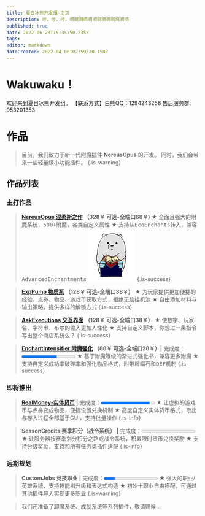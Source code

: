 ```yaml
---
title: 夏日冰熊开发组-主页
description: 哼，哼，哼，啊啊啊啊啊啊啊啊啊啊啊啊啊
published: true
date: 2022-06-23T15:35:50.235Z
tags: 
editor: markdown
dateCreated: 2022-04-06T02:59:20.150Z
---
```


# Wakuwaku！
欢迎来到夏日冰熊开发组。
【联系方式】白熊QQ：1294243258 售后服务群: 953201353


# 作品
> 目前，我们致力于新一代附魔插件 **NereusOpus** 的开发。
> 同时，我们会带来一些轻量级小功能插件。
{.is-warning}
## 作品列表
### 主打作品
> **[NereusOpus 涅柔斯之作](/NereusOpus-涅柔斯之作/涅柔斯之作-插件简介) （328￥ 可选-全端口68￥)**
★ <samp>全面且强大的附魔系统，500+附魔，各类自定义属性</samp>
★ <samp>支持从EcoEnchants转入，兼容AdvancedEnchantments</samp>
<img class="icon" src="/nereusopus/nereusopus_logo-小.png"></a>
{.is-success}

> **[ExpPump 物质泵](/ExpPump-物质泵/物质泵) （128￥ 可选-全端口38￥）**
★ <samp>为玩家提供更加便捷的经验、点券、物品、游戏币获取方式，拒绝无脑挂机池</samp>
★ <samp>自由添加材料与输出策略，提供多样的解锁方式</samp>
{.is-success}

> **[AskExecutions 交互界面](/AskExecutions-交互界面/交互界面-插件简介) （128￥ 可选-全端口38￥）**
★ <samp>使数字、玩家名、字符串、布尔的输入更加人性化</samp>
★ <samp>支持自定义脚本，你想过一条指令写出整个商店系统么？</samp>
{.is-success}

> **[EnchantIntensifier 附魔强化](/EnchantIntensify-附魔强化/主页) （88￥ 可选-全端口28￥）|** 完成度：<progress value="65" max="100" contenteditable="false"></progress>
★ <samp>基于附魔等级的渐进式强化书，兼容更多附魔</samp>
★ <samp>支持自定义成功率破碎率和强化物品格式，附带增幅石和DEF机制</samp>
{.is-success}
### 即将推出
> **[RealMoney-实体货币](/夏日冰熊-轻量插件集/RealMoney-实体货币) |** 完成度：<progress value="90" max="100" contenteditable="false"></progress>
★ 让虚拟的游戏币与点券变成物品，便捷设置兑换机制
★ 高度自定义实体货币格式，取出与存入过程全部基于GUI，支持批量操作
{.is-info}

> **SeasonCredits 赛季积分（战令系统） |** 完成度：<progress value="0" max="100" contenteditable="false"></progress>
★ 让服务器按赛季划分积分之路或战令系统，积累限时货币兑换奖励
★ 支持分级奖励，支持和所有任务类插件适配
{.is-info}
### 远期规划
> **CustomJobs 竞技职业 |** 完成度：<progress value="20" max="100" contenteditable="false"></progress>
★ 强大的职业/英雄系统，支持技能树升级和表达式构造
★ 初始十职业自由搭配，可通过其他插件导入实现更多职业
{.is-warning}

> 我们还准备了卸魔系统、成就系统等系列插件，敬请赐候...


